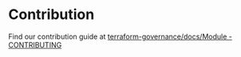 # Contribution

Find our contribution guide at [terraform-governance/docs/Module - CONTRIBUTING](https://github.com/cloudeteer/terraform-governance/blob/main/docs/Module%20-%20CONTRIBUTING.md)